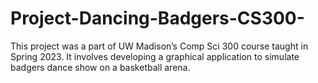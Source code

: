 # Project-Dancing-Badgers-CS300-
This project was a part of UW Madison’s Comp Sci 300 course taught in Spring 2023. It involves developing a graphical application to simulate badgers dance show on a basketball arena.
